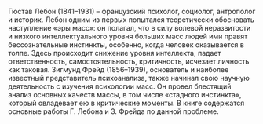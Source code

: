 <!--2024-01-21 22:32:51-->
Гюстав Лебон (1841–1931) – французский психолог, социолог, антрополог и историк. Лебон одним из первых попытался теоретически обосновать наступление «эры масс»: он полагал, что в силу волевой неразвитости и низкого интеллектуального уровня больших масс людей ими правят бессознательные инстинкты, особенно, когда человек оказывается в толпе. Здесь происходит снижение уровня интеллекта, падает ответственность, самостоятельность, критичность, исчезает личность как таковая.
Зигмунд Фрейд (1856–1939), основатель и наиболее известный представитель психоанализа, также начинал свою научную деятельность с изучения психологии масс. Он провел блестящий анализ основных качеств массы, в том числе «стадного инстинкта», который овладевает ею в критические моменты.
В книге содержатся основные работы Г. Лебона и З. Фрейда по данной проблеме.